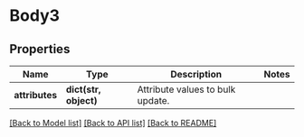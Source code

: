 # Body3

## Properties
Name | Type | Description | Notes
------------ | ------------- | ------------- | -------------
**attributes** | **dict(str, object)** | Attribute values to bulk update. | 

[[Back to Model list]](../README.md#documentation-for-models) [[Back to API list]](../README.md#documentation-for-api-endpoints) [[Back to README]](../README.md)

